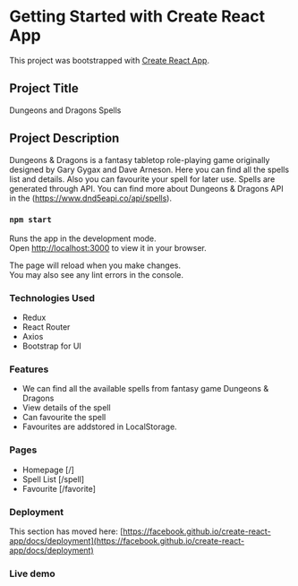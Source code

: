 # Getting Started with Create React App

This project was bootstrapped with [Create React App](https://github.com/facebook/create-react-app).

## Project Title 

Dungeons and Dragons Spells

## Project Description

Dungeons & Dragons is a fantasy tabletop role-playing game originally designed by Gary Gygax and Dave Arneson. Here you can find all the spells list and details. Also you can favourite your spell for later use. 
Spells are generated through API. You can find more about Dungeons & Dragons API in the (https://www.dnd5eapi.co/api/spells).


### `npm start`

Runs the app in the development mode.\
Open [http://localhost:3000](http://localhost:3000) to view it in your browser.

The page will reload when you make changes.\
You may also see any lint errors in the console.

### Technologies Used

* Redux
* React Router
* Axios
* Bootstrap for UI 

### Features

* We can find all the available spells from fantasy game Dungeons & Dragons
* View details of the spell
* Can favourite the spell
* Favourites are addstored in LocalStorage. 

### Pages

* Homepage [/]
* Spell List [/spell]
* Favourite [/favorite]

### Deployment

This section has moved here: [https://facebook.github.io/create-react-app/docs/deployment](https://facebook.github.io/create-react-app/docs/deployment)

### Live demo

